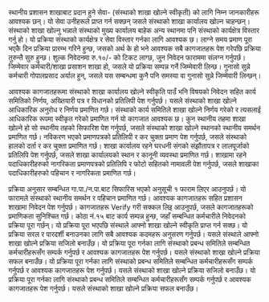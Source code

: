 स्थानीय प्रशासन शाखाबाट प्रदान हुने सेवा- (संस्थाको शाखा खोल्ने स्वीकृती) को लागि निम्न जानकारीहरू आवश्यक छन्। यो सेवा उनीहरूले प्राप्त गर्न सक्छन् जसले संस्थाको शाखा कार्यालय खोल्न चाहन्छन्। संस्थाको शाखा खोल्नु भन्नाले संस्थाको मुख्य कार्यालय बाहेक अन्य स्थानमा पनि संस्थाको कार्यक्षेत्र विस्तार गर्नु हो। यो प्रक्रिया संस्थाको कार्यक्षेत्र र सेवा विस्तार गर्नका लागि आवश्यक छ। लाग्ने समय प्रमाण पूरा भएकै दिन प्रक्रिया प्रारम्भ गरिने हुन्छ, जसको अर्थ के हो भने आवश्यक सबै कागजातहरू पेश गरेपछि प्रक्रिया तुरुन्तै सुरु हुन्छ। शुल्क निवेदनमा रु.१०/- को टिकट लाग्छ, जुन निवेदन फाराममा संलग्न गर्नुपर्छ। जिम्मेवार कर्मचारी/शाखा प्रसाशन शाखा हो, जसले यो प्रक्रिया सम्पन्न गर्ने जिम्मेवारी लिन्छ। गुनासो सुन्ने कर्मचारी गोपालप्रसाद अर्याल हुन्, जसले यस सम्बन्धमा कुनै पनि समस्या वा गुनासो सुन्ने जिम्मेवारी लिन्छन्।

आवश्यक कागजातहरूमा संस्थाको शाखा कार्यालय खोल्ने स्वीकृति पाउँ भनि विषयको निवेदन सहित कार्य समितिको निर्णय, अख्तियारी पत्र र विधानको प्रतिलिपी पेश गर्नुपर्छ। यसले संस्थाको शाखा खोल्ने आधिकारिक अनुरोध र निर्णय प्रमाणित गर्छ। संस्थाको कार्य समितिले शाखा खोल्ने निर्णय गरेको र त्यसलाई आधिकारिक रूपमा स्वीकृत गरेको प्रमाणित गर्न यो कागजात आवश्यक छ। कुन स्थानीय तहमा शाखा खोल्ने हो सो स्थानीय तहको सिफारिश पेश गर्नुपर्छ, जसले संस्थाको शाखा खोल्ने स्थानको स्थानीय समर्थन प्रमाणित गर्छ। नविकरण भएको प्रमाणपत्रको प्रतिलिपी र कर चुक्ता प्रमाण पेश गर्नुपर्छ, जसले संस्थाको हालको दर्ता र कर चुक्ता प्रमाणित गर्छ। शाखा कार्यालय रहने घरधनी संगको संझौतापत्र र लालपूर्जाको प्रतिलिपि पेश गर्नुपर्छ, जसले शाखा कार्यालयको स्थान र कानूनी व्यवस्था प्रमाणित गर्छ। शाखामा रहने पदाधिकारीहरुको नागरिकता प्रमाणपत्रको प्रतिलिपि र फोटो सहितको नामावली पेश गर्नुपर्छ, जसले शाखाका पदाधिकारीहरुको पहिचान र नागरिकता प्रमाणित गर्छ।

प्रक्रिया अनुसार सम्बन्धित गा.पा./न.पा.बाट सिफारिस भएको अनुसूची १ फाराम लिएर आउनुपर्छ। यो फारामले संस्थाको स्थानीय समर्थन र पहिचान प्रमाणित गर्छ। आवश्यक कागजातहरू सहित प्रशासन शाखामा निवेदन पेश गर्नुपर्छ। कागजातहरू Verify गरी सक्कल लिइ आउनुपर्छ, जसले कागजातहरूको प्रमाणिकता सुनिश्चित गर्छ। कोठा नं.१५ बाट कार्य सम्पन्न हुन्छ, जहाँ सम्बन्धित कर्मचारीले निवेदनको प्रक्रिया पूरा गर्छन्। यो प्रक्रिया पूरा भएपछि संस्थाले आफ्नो शाखा खोल्ने स्वीकृति प्राप्त गर्न सक्छ। यो प्रक्रिया सरल र पारदर्शी बनाउनका लागि सबै आवश्यक कदमहरू अनुसरण गर्नुपर्छ। यसले संस्थाले आफ्नो शाखा खोल्ने प्रक्रिया सजिलो बनाउँछ। यो प्रक्रिया पूरा गर्नका लागि संस्थाको प्रबन्ध समितिले सम्बन्धित कर्मचारीहरूसँग सम्पर्क गर्नुपर्छ र आवश्यक कागजातहरू पेश गर्नुपर्छ। यसले संस्थाको शाखा खोल्ने प्रक्रिया सफल बनाउँछ। यो प्रक्रिया पूरा गर्नका लागि संस्थाको प्रबन्ध समितिले सम्बन्धित कर्मचारीहरूसँग सम्पर्क गर्नुपर्छ र आवश्यक कागजातहरू पेश गर्नुपर्छ। यसले संस्थाको शाखा खोल्ने प्रक्रिया सजिलो बनाउँछ। यो प्रक्रिया पूरा गर्नका लागि संस्थाको प्रबन्ध समितिले सम्बन्धित कर्मचारीहरूसँग सम्पर्क गर्नुपर्छ र आवश्यक कागजातहरू पेश गर्नुपर्छ। यसले संस्थाको शाखा खोल्ने प्रक्रिया सफल बनाउँछ।
